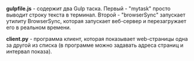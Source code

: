 **gulpfile.js** - содержит два Gulp таска. Первый - "mytask" просто выводит строку текста в терминал. Второй - "browserSync" запускает утилиту BrowserSync, которая запускает веб-сервер и перезагружает его в реальном времени.

**client.py** - программа клиент, которая показывает web-страницы одна за другой из списка (в программе можно задавать адреса страниц и интервал показа).
